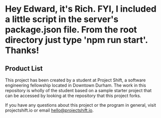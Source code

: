 # Hey Edward, it's Rich. FYI, I included a little script in the server's package.json file. From the root directory just type 'npm run start'. Thanks!

## Product List

This project has been created by a student at Project Shift, a software engineering fellowship located in Downtown Durham.  The work in this repository is wholly of the student based on a sample starter project that can be accessed by looking at the repository that this project forks.

If you have any questions about this project or the program in general, visit projectshift.io or email hello@projectshift.io.
